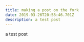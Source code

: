 ```yaml
---
title: making a post on the fork
date: 2019-03-26T20:58:46.701Z
description: a test post
---
```

a test post
